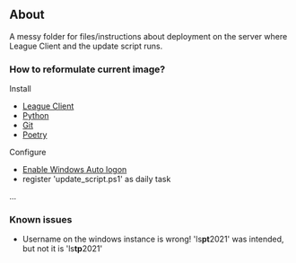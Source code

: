 ## About
A messy folder for files/instructions about deployment on the server where League Client and the update script runs.

### How to reformulate current image?
Install
- [League Client](https://download.kr.riotgames.com/league?_gl=1*e509tb*_ga*NTYwNTAzODc0LjE2Mjg2NjI5NjE.*_ga_FXBJE5DEDD*MTYyOTMwNzk1NS40LjAuMTYyOTMwNzk1NS42MA..)
- [Python](https://www.python.org/downloads/)
- [Git](https://git-scm.com/downloads)
- [Poetry](https://python-poetry.org/docs/)

Configure
- [Enable Windows Auto logon](https://docs.microsoft.com/en-us/sysinternals/downloads/autologon)
- register 'update_script.ps1' as daily task

...

### Known issues
 - Username on the windows instance is wrong! 'ls**pt**2021' was intended, but not it is 'ls**tp**2021'